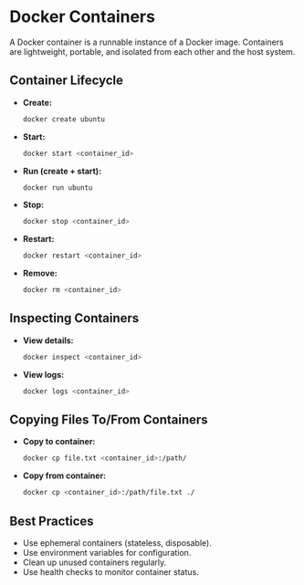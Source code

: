 # Docker Containers

A Docker container is a runnable instance of a Docker image. Containers are lightweight, portable, and isolated from each other and the host system.

## Container Lifecycle
- **Create:**
  ```sh
  docker create ubuntu
  ```
- **Start:**
  ```sh
  docker start <container_id>
  ```
- **Run (create + start):**
  ```sh
  docker run ubuntu
  ```
- **Stop:**
  ```sh
  docker stop <container_id>
  ```
- **Restart:**
  ```sh
  docker restart <container_id>
  ```
- **Remove:**
  ```sh
  docker rm <container_id>
  ```

## Inspecting Containers
- **View details:**
  ```sh
  docker inspect <container_id>
  ```
- **View logs:**
  ```sh
  docker logs <container_id>
  ```

## Copying Files To/From Containers
- **Copy to container:**
  ```sh
  docker cp file.txt <container_id>:/path/
  ```
- **Copy from container:**
  ```sh
  docker cp <container_id>:/path/file.txt ./
  ```

## Best Practices
- Use ephemeral containers (stateless, disposable).
- Use environment variables for configuration.
- Clean up unused containers regularly.
- Use health checks to monitor container status. 